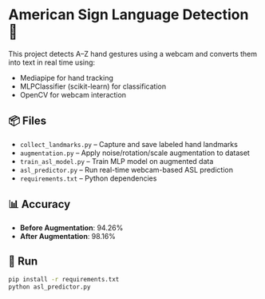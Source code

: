 # American Sign Language Detection 🤟

This project detects A–Z hand gestures using a webcam and converts them into text in real time using:

- Mediapipe for hand tracking
- MLPClassifier (scikit-learn) for classification
- OpenCV for webcam interaction

## 📦 Files

- `collect_landmarks.py` – Capture and save labeled hand landmarks
- `augmentation.py` – Apply noise/rotation/scale augmentation to dataset
- `train_asl_model.py` – Train MLP model on augmented data
- `asl_predictor.py` – Run real-time webcam-based ASL prediction
- `requirements.txt` – Python dependencies

## 📊 Accuracy
- **Before Augmentation**: 94.26%
- **After Augmentation**: 98.16%

## 🚀 Run

```bash
pip install -r requirements.txt
python asl_predictor.py

